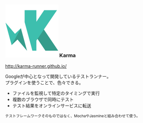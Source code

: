 ### ![Logo](img/karma.png) Karma
<http://karma-runner.github.io/>

Googleが中心となって開発しているテストランナー。  
プラグインを使うことで、色々できる。

- ファイルを監視して特定のタイミングで実行
- 複数のブラウザで同時にテスト
- テスト結果をオンラインサービスに転送

<small>テストフレームワークそのものではなく、MochaやJasmineと組み合わせて使う。</small>
